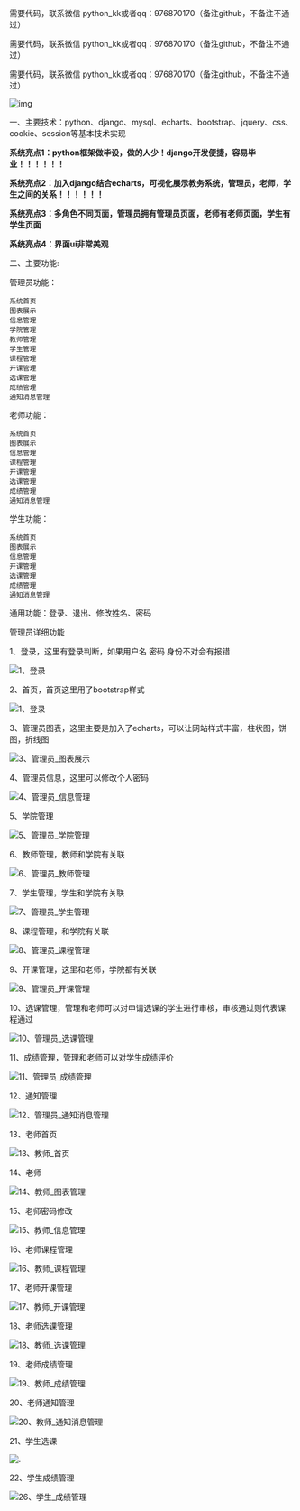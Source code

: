 需要代码，联系微信 python_kk或者qq：976870170（备注github，不备注不通过）

需要代码，联系微信 python_kk或者qq：976870170（备注github，不备注不通过）

需要代码，联系微信 python_kk或者qq：976870170（备注github，不备注不通过）

![img](./200.png)



一、主要技术：python、django、mysql、echarts、bootstrap、jquery、css、cookie、session等基本技术实现

**系统亮点1：python框架做毕设，做的人少！django开发便捷，容易毕业！！！！！！**

**系统亮点2：加入django结合echarts，可视化展示教务系统，管理员，老师，学生之间的关系！！！！！！**

**系统亮点3：多角色不同页面，管理员拥有管理员页面，老师有老师页面，学生有学生页面**

**系统亮点4：界面ui非常美观**


 二、主要功能:

管理员功能：

```
系统首页
图表展示
信息管理
学院管理
教师管理
学生管理
课程管理
开课管理
选课管理
成绩管理
通知消息管理
```



老师功能：

```
系统首页
图表展示
信息管理
课程管理
开课管理
选课管理
成绩管理
通知消息管理
```



学生功能：

```
系统首页
图表展示
信息管理
开课管理
选课管理
成绩管理
通知消息管理
```



通用功能：登录、退出、修改姓名、密码



管理员详细功能

1、登录，这里有登录判断，如果用户名 密码 身份不对会有报错

![1、登录](./1、登录.png)



2、首页，首页这里用了bootstrap样式

![1、登录](./2、管理员_首页.png)

3、管理员图表，这里主要是加入了echarts，可以让网站样式丰富，柱状图，饼图，折线图

![3、管理员_图表展示](./3、管理员_图表展示.png)

4、管理员信息，这里可以修改个人密码

![4、管理员_信息管理](./4、管理员_信息管理.png)



5、学院管理

![5、管理员_学院管理](./5、管理员_学院管理.png)



6、教师管理，教师和学院有关联

![6、管理员_教师管理](./6、管理员_教师管理.png)



7、学生管理，学生和学院有关联

![7、管理员_学生管理](./7、管理员_学生管理.png)



8、课程管理，和学院有关联

![8、管理员_课程管理](./8、管理员_课程管理.png)



9、开课管理，这里和老师，学院都有关联

![9、管理员_开课管理](./9、管理员_开课管理.png)



10、选课管理，管理和老师可以对申请选课的学生进行审核，审核通过则代表课程通过

![10、管理员_选课管理](./10、管理员_选课管理.png)



11、成绩管理，管理和老师可以对学生成绩评价

![11、管理员_成绩管理](./11、管理员_成绩管理.png)



12、通知管理

![12、管理员_通知消息管理](./12、管理员_通知消息管理.png)

13、老师首页

![13、教师_首页](./13、教师_首页.png)

14、老师

![14、教师_图表管理](./14、教师_图表管理.png)



15、老师密码修改

![15、教师_信息管理](./15、教师_信息管理.png)



16、老师课程管理

![16、教师_课程管理](./16、教师_课程管理.png)



17、老师开课管理

![17、教师_开课管理](./17、教师_开课管理.png)



18、老师选课管理

![18、教师_选课管理](./18、教师_选课管理.png)



19、老师成绩管理

![19、教师_成绩管理](./19、教师_成绩管理.png)



20、老师通知管理

![20、教师_通知消息管理](./20、教师_通知消息管理.png)

21、学生选课

![.](./25、学生_选课管理.png)



22、学生成绩管理

![26、学生_成绩管理](./26、学生_成绩管理.png)
